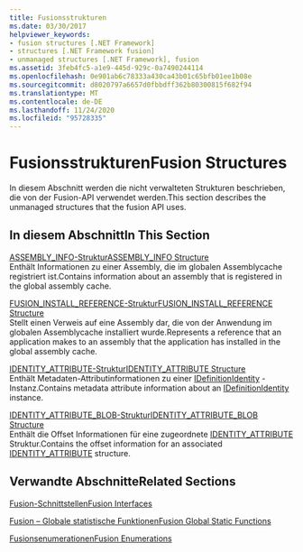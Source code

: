 ```yaml
---
title: Fusionsstrukturen
ms.date: 03/30/2017
helpviewer_keywords:
- fusion structures [.NET Framework]
- structures [.NET Framework fusion]
- unmanaged structures [.NET Framework], fusion
ms.assetid: 3feb4fc5-a1e9-445d-929c-0a7490244114
ms.openlocfilehash: 0e901ab6c78333a430ca43b01c65bfb01ee1b08e
ms.sourcegitcommit: d8020797a6657d0fbbdff362b80300815f682f94
ms.translationtype: MT
ms.contentlocale: de-DE
ms.lasthandoff: 11/24/2020
ms.locfileid: "95728335"
---
```

# <a name="fusion-structures"></a><span data-ttu-id="d946b-102">Fusionsstrukturen</span><span class="sxs-lookup"><span data-stu-id="d946b-102">Fusion Structures</span></span>

<span data-ttu-id="d946b-103">In diesem Abschnitt werden die nicht verwalteten Strukturen beschrieben, die von der Fusion-API verwendet werden.</span><span class="sxs-lookup"><span data-stu-id="d946b-103">This section describes the unmanaged structures that the fusion API uses.</span></span>  
  
## <a name="in-this-section"></a><span data-ttu-id="d946b-104">In diesem Abschnitt</span><span class="sxs-lookup"><span data-stu-id="d946b-104">In This Section</span></span>  

 [<span data-ttu-id="d946b-105">ASSEMBLY_INFO-Struktur</span><span class="sxs-lookup"><span data-stu-id="d946b-105">ASSEMBLY_INFO Structure</span></span>](assembly-info-structure.md)  
 <span data-ttu-id="d946b-106">Enthält Informationen zu einer Assembly, die im globalen Assemblycache registriert ist.</span><span class="sxs-lookup"><span data-stu-id="d946b-106">Contains information about an assembly that is registered in the global assembly cache.</span></span>  
  
 [<span data-ttu-id="d946b-107">FUSION_INSTALL_REFERENCE-Struktur</span><span class="sxs-lookup"><span data-stu-id="d946b-107">FUSION_INSTALL_REFERENCE Structure</span></span>](fusion-install-reference-structure.md)  
 <span data-ttu-id="d946b-108">Stellt einen Verweis auf eine Assembly dar, die von der Anwendung im globalen Assemblycache installiert wurde.</span><span class="sxs-lookup"><span data-stu-id="d946b-108">Represents a reference that an application makes to an assembly that the application has installed in the global assembly cache.</span></span>  
  
 [<span data-ttu-id="d946b-109">IDENTITY_ATTRIBUTE-Struktur</span><span class="sxs-lookup"><span data-stu-id="d946b-109">IDENTITY_ATTRIBUTE Structure</span></span>](identity-attribute-structure.md)  
 <span data-ttu-id="d946b-110">Enthält Metadaten-Attributinformationen zu einer [IDefinitionIdentity](idefinitionidentity-interface.md) -Instanz.</span><span class="sxs-lookup"><span data-stu-id="d946b-110">Contains metadata attribute information about an [IDefinitionIdentity](idefinitionidentity-interface.md) instance.</span></span>  
  
 [<span data-ttu-id="d946b-111">IDENTITY_ATTRIBUTE_BLOB-Struktur</span><span class="sxs-lookup"><span data-stu-id="d946b-111">IDENTITY_ATTRIBUTE_BLOB Structure</span></span>](identity-attribute-blob-structure.md)  
 <span data-ttu-id="d946b-112">Enthält die Offset Informationen für eine zugeordnete [IDENTITY_ATTRIBUTE](identity-attribute-structure.md) Struktur.</span><span class="sxs-lookup"><span data-stu-id="d946b-112">Contains the offset information for an associated [IDENTITY_ATTRIBUTE](identity-attribute-structure.md) structure.</span></span>  
  
## <a name="related-sections"></a><span data-ttu-id="d946b-113">Verwandte Abschnitte</span><span class="sxs-lookup"><span data-stu-id="d946b-113">Related Sections</span></span>  

 [<span data-ttu-id="d946b-114">Fusion-Schnittstellen</span><span class="sxs-lookup"><span data-stu-id="d946b-114">Fusion Interfaces</span></span>](fusion-interfaces.md)  
  
 [<span data-ttu-id="d946b-115">Fusion – Globale statistische Funktionen</span><span class="sxs-lookup"><span data-stu-id="d946b-115">Fusion Global Static Functions</span></span>](fusion-global-static-functions.md)  
  
 [<span data-ttu-id="d946b-116">Fusionsenumerationen</span><span class="sxs-lookup"><span data-stu-id="d946b-116">Fusion Enumerations</span></span>](fusion-enumerations.md)
